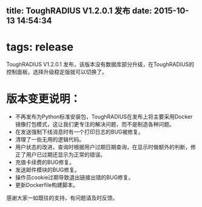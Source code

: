 title: ToughRADIUS V1.2.0.1 发布 
date: 2015-10-13 14:54:34
---

# tags: release

ToughRADIUS V1.2.0.1 发布，该版本没有数据库部分升级，在ToughRADIUS的控制面板，选择升级稳定版就可以切换了。

# 版本变更说明：

- 不再发布为Python标准安装包，ToughRADIUS在发布上将主要采用Docker镜像打包模式，这让我们更专注的解决问题，而不是制造各种问题。
- 在发送强制下线消息时有一个打印日志的BUG被修复。
- 清理了一些无用的逻辑代码。
- 用户状态的改进，查询时根据用户过期日期查询，在显示时做额外的判断，修正了用户已过期还显示为正常的错误。
- 充值卡续费的BUG修复。
- 发送邮件模块的BUG修复。
- 操作员cookie过期导致退出链接出错的BUG修复。
- 更新Dockerfile构建脚本。

感谢大家一如既往的支持，有问题请及时反馈。
